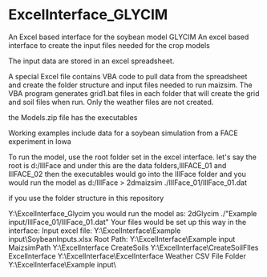 # ExcelInterface_GLYCIM
An Excel based interface for the soybean model GLYCIM
An excel based interface to create the input files needed for the crop models 

The input data are stored in an excel spreadsheet. 

A special Excel file contains VBA code to pull data from the spreadsheet and create the folder structure and input files needed to run maizsim. The VBA program generates grid1.bat files in each folder that will create the grid and soil files when run. Only the weather files are not created. 

the Models.zip file has the executables 

Working examples include data for a soybean simulation from a FACE experiment in Iowa


To run the model, use the root folder set in the excel interface.
let's say the root is d:/IllFace and under this are the data folders,IllFACE_01 and IllFACE_02
then the executables would go into the IllFace folder and you would run the model as
d:/IllFace > 2dmaizsim ./IllFace_01/IllFace_01.dat

if you use the folder structure in this repository

Y:\ExcelInterface_Glycim
you would run the model as:
2dGlycim ./"Example input/IllFace_01/IllFace_01.dat"
Your files would be set up this way in the interface:
Input excel file:	Y:\ExcelInterface\Example input\SoybeanInputs.xlsx
Root Path:	Y:\ExcelInterface\Example input
MaizsimPath	Y:\ExcelInterface
CreateSoils	Y:\ExcelInterface\CreateSoilFIles
ExcelInterface	Y:\ExcelInterface\ExcelInterface
Weather CSV File Folder	Y:\ExcelInterface\Example input\

